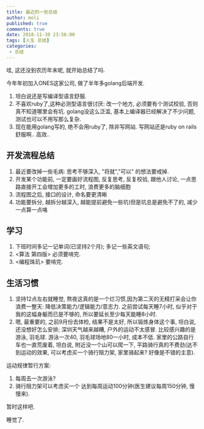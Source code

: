 ```yaml
---
title: 最近的一些总结
author: moli
published: true
comments: true
date: 2018-11-30 23:56:00
tags: [人生 总结]
categories:
 - 总结
---
```


哇, 这还没到农历年末呢, 就开始总结了吗.

今年年初加入ONES这家公司, 做了半年多golang后端开发.

1. 坦白说还是写编译型语言舒服.
2. 不喜欢ruby了,这种必测型语言很讨厌: 改一个地方, 必须要有个测试校验, 否则真不知道哪里会有坑. golang没这么泛滥, 基本上编译器已经解决了不少问题, 测试也可以不用写那么复杂.
3. 现在能用golang写的, 绝不会用ruby了, 除非写网站. 写网站还是ruby on rails 舒服啊.. 高效..

## 开发流程总结

1. 最近要改掉一些毛病: 思考不够深入, "将就","可以" 的想法要戒掉.
2. 开发某个功能前, 一定要画好流程图, 反复思考, 反复校验, 跟他人讨论, 一点思路直接开工会增加更多的工时, 浪费更多的脑细胞
3. 流程图之后, 接口的设计, 命名要更清晰
4. 功能要拆分, 越拆分越深入, 越能提前避免一些坑(但是坑总是避免不了的, 减少一点算一点咯

## 学习

1. 下班时间多记一记单词(已坚持2个月); 多记一些英文语句;
2. <算法 第四版> 必须要啃完.
3. <编程珠玑> 要啃完.

## 生活习惯

1. 坚持12点左右就睡觉, 熬夜这真的是一个烂习惯,因为第二天的无精打采会让你浪费一整天: 降低决策能力/逻辑能力/意志力. 之前尝试每天睡7小时, 似乎对于我的这幅身躯而已是不够的, 所以要延长至少每天能睡8小时.
2. 嗯, 最重要的, 之前9月份去体检, 结果不是太好, 所以锻炼身体这个事, 坦白说, 还没想好怎么安排; 深圳天气越来越糟, 户外的运动不太感冒. 比较感兴趣的是游泳, 羽毛球. 游泳一次40, 羽毛球场地80一小时, 成本不低. 家里的公路自行车也一直荒废着, 坦白说, 附近没一个山可以爬一下, 平路骑行真的不费劲(达不到运动的效果, 可以考虑买一个骑行阻力架, 家里骑起来? 好像是不错的主意). 

运动规律暂行方案:
1. 每周去一次游泳?
2. 骑行阻力架可以考虑买一个
达到每周运动100分钟(医生建议每周150分钟, 慢慢来).

暂时这样吧.

睡觉了.